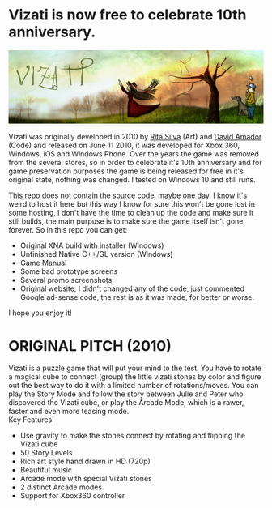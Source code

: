# Vizati is now free to celebrate 10th anniversary.

![](promo_images/large_header.jpg?raw=true)

Vizati was originally developed in 2010 by [Rita Silva](https://rita-silva.com/) (Art) and [David Amador](https://www.david-amador.com/) (Code) and released on June 11 2010, it was developed for Xbox 360, Windows, iOS and Windows Phone. Over the years the game was removed from the several stores, so in order to celebrate it's 10th anniversary and for game preservation purposes the game is being released for free in it's original state, nothing was changed. I tested on Windows 10 and still runs. 

This repo does not contain the source code, maybe one day. I know it's weird to host it here but this way I know for sure this won't be gone lost in some hosting, I don't have the time to clean up the code and make sure it still builds, the main purpuse is to make sure the game itself isn't gone forever. So in this repo you can get:

- Original XNA build with installer (Windows)
- Unfinished Native C++/GL version (Windows)
- Game Manual
- Some bad prototype screens
- Several promo screenshots
- Original website, I didn't changed any of the code, just commented Google ad-sense code, the rest is as it was made, for better or worse.

I hope you enjoy it!


# ORIGINAL PITCH (2010)

Vizati is a puzzle game that will put your mind to the test. You have to rotate a magical cube to connect (group) the little vizati stones by color and figure out the best way to do it with a limited number of rotations/moves. You can play the Story Mode and follow the story between Julie and Peter who discovered the Vizati cube, or play the Arcade Mode, which is a rawer, faster and even more teasing mode.    
Key Features:

- Use gravity to make the stones connect by rotating and flipping the Vizati cube
- 50 Story Levels
- Rich art style hand drawn in HD (720p)
- Beautiful music
- Arcade mode with special Vizati stones 
- 2 distinct Arcade modes
- Support for Xbox360 controller

